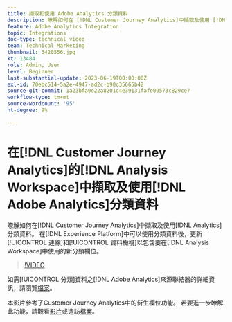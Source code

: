 ```yaml
---
title: 擷取和使用 Adobe Analytics 分類資料
description: 瞭解如何在 [!DNL Customer Journey Analytics]中擷取及使用 [!DNL Adobe Analytics] 分類資料。
feature: Adobe Analytics Integration
topic: Integrations
doc-type: technical video
team: Technical Marketing
thumbnail: 3420556.jpg
kt: 13484
role: Admin, User
level: Beginner
last-substantial-update: 2023-06-19T00:00:00Z
exl-id: 70ebc514-5a2e-4947-ad2c-b90c35665b42
source-git-commit: 1a23bfa0e22a8201c4e39131fafe09573c829ce7
workflow-type: tm+mt
source-wordcount: '95'
ht-degree: 9%

---
```


# 在[!DNL Customer Journey Analytics]的[!DNL Analysis Workspace]中擷取及使用[!DNL Adobe Analytics]分類資料

瞭解如何在[!DNL Customer Journey Analytics]中擷取及使用[!DNL Analytics]分類資料。 在[!DNL Experience Platform]中可以使用分類資料後，更新[!UICONTROL 連線]和[!UICONTROL 資料檢視]以包含要在[!DNL Analysis Workspace]中使用的新分類欄位。 

>[!VIDEO](https://video.tv.adobe.com/v/3420556/?quality=12&learn=on)

如需[!UICONTROL 分類]資料之[!DNL Adobe Analytics]來源聯結器的詳細資訊，請瀏覽[檔案](https://experienceleague.adobe.com/docs/experience-platform/sources/ui-tutorials/create/adobe-applications/classifications.html?lang=zh-Hant)。

本影片參考了Customer Journey Analytics中的衍生欄位功能。 若要進一步瞭解此功能，請觀看[影片](https://experienceleague.adobe.com/docs/customer-journey-analytics-learn/tutorials/data-views/derived-fields-in-cja.html?lang=zh-Hant)或造訪[檔案](https://experienceleague.adobe.com/docs/analytics-platform/using/cja-dataviews/derived-fields.html?lang=zh-Hant)。
